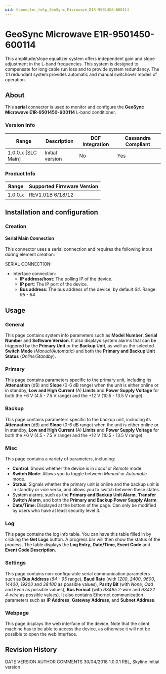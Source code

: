 ```yaml
---
uid: Connector_help_GeoSync_Microwave_E1R-9501450-600114
---
```


# GeoSync Microwave E1R-9501450-600114

This amplitude/slope equalizer system offers independent gain and slope adjustment in the L-band frequencies. This system is designed to compensate for long cable run loss and to provide system redundancy. The 1:1 redundant system provides automatic and manual switchover modes of operation.

## About

This **serial** connector is used to monitor and configure the **GeoSync Microwave E1R-9501450-600114** L-band conditioner.

### Version Info

| Range | Description | DCF Integration | Cassandra Compliant |
|----------------------|-----------------|---------------------|-------------------------|
| 1.0.0.x \[SLC Main\] | Initial version | No                  | Yes                     |

### Product Info

| Range | Supported Firmware Version |
|------------------|-----------------------------|
| 1.0.0.x          | REV1.01B 6/18/12            |

## Installation and configuration

### Creation

#### Serial Main Connection

This connector uses a serial connection and requires the following input during element creation:

SERIAL CONNECTION:

- Interface connection:
  - **IP address/host**: The polling IP of the device.
  - **IP port**: The IP port of the device.
  - **Bus address**: The bus address of the device, by default *64*. Range: *95 - 64*.

## Usage

### General

This page contains system info parameters such as **Model Number**, **Serial Number** and **Software Version**. It also displays system alarms that can be triggered by the **Primary Unit** or the **Backup Unit**, as well as the selected **Switch Mode** (*Manual/Automatic*) and both the **Primary and Backup Unit Status** (*Online/Standby*).

### Primary

This page contains parameters specific to the primary unit, including its **Attenuation** (dB) and **Slope** (0-6 dB range) when the unit is either online or in standby, **Low and High Current** (A) **Limits** and **Power Supply Voltage** for both the +6 V (4.5 - 7.5 V range) and the +12 V (10.5 - 13.5 V range).

### Backup

This page contains parameters specific to the backup unit, including its **Attenuation** (dB) and **Slope** (0-6 dB range) when the unit is either online or in standby, **Low and High Current** (A) **Limits** and **Power Supply Voltage** for both the +6 V (4.5 - 7.5 V range) and the +12 V (10.5 - 13.5 V range).

### Misc

This page contains a variety of parameters, including:

- **Control**: Shows whether the device is in *Local* or *Remote* mode.
- **Switch Mode**: Allows you to toggle between *Manual* or *Automatic* mode.
- **Status**: Signals whether the primary unit is online and the backup unit is in standby or vice versa, and allows you to switch between these states.
- System alarms, such as the **Primary and Backup Unit Alarm**, **Transfer Switch Alarm**, and both the **Primary and Backup Power Supply Alarm**.
- **Date/Time**: Displayed at the bottom of the page. Can only be modified by users who have at least security level 3.

### Log

This page contains the log info table. You can have this table filled in by clicking the **Get Logs** button. A progress bar will then show the status of the process. The table displays the **Log Entry**, **Date/Time**, **Event Code** and **Event Code Description**.

### Settings

This page contains non-configurable serial communication parameters such as **Bus Address** (*64 - 95* range), **Baud Rate** (with *1200*, *2400*, *9600*, *14400*, *19200* and *38400* as possible values), **Parity Bit** (with *None*, *Odd* and *Even* as possible values), **Bus Format** (with *RS485 2-wire* and *RS422 4-wire* as possible values). It also contains Ethernet communication parameters such as **IP Address**, **Gateway Address**, and **Subnet Address**.

### Webpage

This page displays the web interface of the device. Note that the client machine has to be able to access the device, as otherwise it will not be possible to open the web interface.

## Revision History

DATE VERSION AUTHOR COMMENTS
30/04/2018 1.0.0.1 RBL, Skyline Initial version
